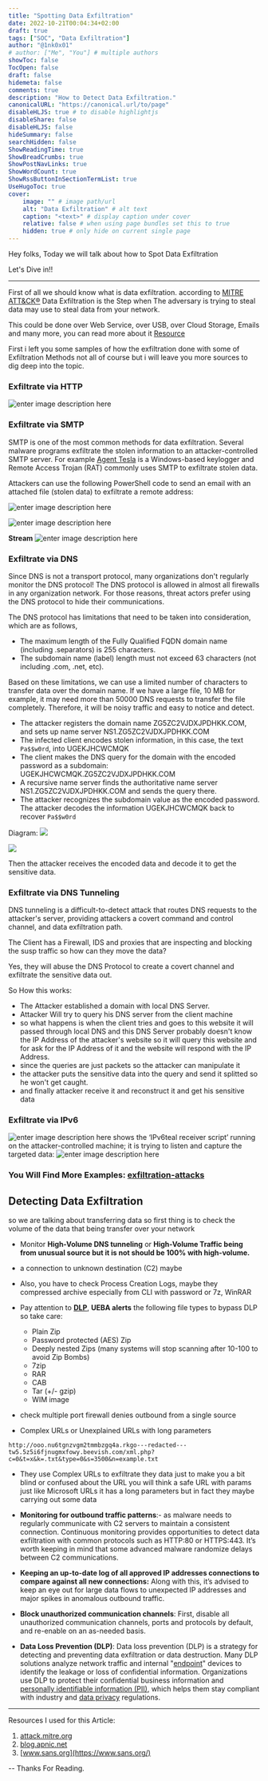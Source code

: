 ```yaml
---
title: "Spotting Data Exfiltration"
date: 2022-10-21T00:04:34+02:00
draft: true
tags: ["SOC", "Data Exfiltration"]
author: "@1nk0x01"
# author: ["Me", "You"] # multiple authors
showToc: false
TocOpen: false
draft: false
hidemeta: false
comments: true
description: "How to Detect Data Exfiltration."
canonicalURL: "https://canonical.url/to/page"
disableHLJS: true # to disable highlightjs
disableShare: false
disableHLJS: false
hideSummary: false
searchHidden: false
ShowReadingTime: true
ShowBreadCrumbs: true
ShowPostNavLinks: true
ShowWordCount: true
ShowRssButtonInSectionTermList: true
UseHugoToc: true
cover:
    image: "" # image path/url
    alt: "Data Exfiltration" # alt text
    caption: "<text>" # display caption under cover
    relative: false # when using page bundles set this to true
    hidden: true # only hide on current single page
---
```



Hey folks, Today we will talk about how to Spot Data Exfiltration

Let's Dive in!!

---------

First of all we should know what is data exfiltration. according to [MITRE ATT&CK®](https://attack.mitre.org/) Data Exfiltration is the Step when The adversary is trying to steal data may use to steal data from your network.

This could be done over Web Service, over USB, over Cloud Storage, Emails and many more, you can read more about it [Resource](https://attack.mitre.org/tactics/TA0010/)

First i left you some samples of how the exfiltration done with some of Exfiltration Methods not all of course but i will leave you more sources to dig deep into the topic.

### Exfiltrate via HTTP


![enter image description here](https://blog.apnic.net/wp-content/uploads/2022/03/Figure-3-PowerShell-code-for-HTTP-POST-from-victim-host-plain.jpg)


### Exfiltrate via SMTP

SMTP is one of the most common methods for data exfiltration. Several malware programs exfiltrate the stolen information to an attacker-controlled SMTP server. For example [Agent Tesla](https://blogs.blackberry.com/en/2020/04/threat-spotlight-secret-agent-tesla) is a Windows-based keylogger and Remote Access Trojan (RAT) commonly uses SMTP to exfiltrate stolen data.

Attackers can use the following PowerShell code to send an email with an attached file (stolen data) to exfiltrate a remote address:


![enter image description here](https://blog.apnic.net/wp-content/uploads/2022/03/Figure-8-Victim-host-send-stolen-data-to-attacker-control-email-box-using-SMTP--1024x80.jpg)


![enter image description here](https://blog.apnic.net/wp-content/uploads/2022/03/Figure-9-Exfiltrate-data-delivered-to-attacker-email-box-1024x361.jpg)

**Stream**
![enter image description here](https://blog.apnic.net/wp-content/uploads/2022/03/Figure-10-SMTP-streams--1024x468.jpg)

### Exfiltrate via DNS

Since DNS is not a transport protocol, many organizations don't regularly monitor the DNS protocol! The DNS protocol is allowed in almost all firewalls in any organization network. For those reasons, threat actors prefer using the DNS protocol to hide their communications.

The DNS protocol has limitations that need to be taken into consideration, which are as follows,

- The maximum length of the Fully Qualified FQDN domain name (including .separators) is 255 characters.
- The subdomain name (label) length must not exceed 63 characters (not including .com, .net, etc).

Based on these limitations, we can use a limited number of characters to transfer data over the domain name. If we have a large file, 10 MB for example, it may need more than 50000 DNS requests to transfer the file completely. Therefore, it will be noisy traffic and easy to notice and detect.

- The attacker registers the domain name ZG5ZC2VJDXJPDHKK.COM, and sets up name server NS1.ZG5ZC2VJDXJPDHKK.COM
- The infected client encodes stolen information, in this case, the text `Pa$$w0rd`, into UGEKJHCWCMQK
- The client makes the DNS query for the domain with the encoded password as a subdomain: UGEKJHCWCMQK.ZG5ZC2VJDXJPDHKK.COM
- A recursive name server finds the authoritative name server NS1.ZG5ZC2VJDXJPDHKK.COM and sends the query there.
- The attacker recognizes the subdomain value as the encoded password. The attacker decodes the information UGEKJHCWCMQK back to recover `Pa$$w0rd`

Diagram:
![](https://infoblox.b-cdn.net/wp-content/uploads/dsrc-dns-issues-threats-how-does-data-exfiltration-work.jpg)


![](https://tryhackme-images.s3.amazonaws.com/user-uploads/5d617515c8cd8348d0b4e68f/room-content/a7ac15da0501d577dadcf53b4143ff98.png)

Then the attacker receives the encoded data and decode it to get the sensitive data.


### Exfiltrate via DNS Tunneling

DNS tunneling is a difficult-to-detect attack that routes DNS requests to the attacker's server, providing attackers a covert command and control channel, and data exfiltration path.

The Client has a Firewall, IDS and proxies that are inspecting and blocking the susp traffic so how can they move the data?

Yes, they will abuse the DNS Protocol to create a covert channel and exfiltrate the sensitive data out.


So How this works:

- The Attacker established a domain with local DNS Server.
- Attacker Will try to query his DNS server from the client machine
- so what happens is when the client tries and goes to this website it will passed through local DNS and this DNS Server probably doesn't know the IP Address of the attacker's website so it will query this website and for ask for the IP Address of it and the website will respond with the IP Address.
- since the queries are just packets so the attacker can manipulate it
- the attacker puts the sensitive data into the query and send it splitted so he won't get caught.
- and finally attacker receive it and reconstruct it and get his sensitive data 



### Exfiltrate via IPv6
 ![enter image description here](https://blog.apnic.net/wp-content/uploads/2022/03/Figure-22-IPv6teal-sender-script-running-on-victim-host--1024x90.jpg)
 shows the ‘IPv6teal receiver script’ running on the attacker-controlled machine; it is trying to listen and capture the targeted data:
 ![enter image description here](https://blog.apnic.net/wp-content/uploads/2022/03/Figure-23-IPv6teal-receiver-script-and-related-streams--768x275.jpg)

### You Will Find More Examples: [exfiltration-attacks](https://blog.apnic.net/2022/03/31/how-to-detect-and-prevent-common-data-exfiltration-attacks/)

## Detecting Data Exfiltration

so we are talking about transferring data so first thing is to check the volume of the data that being transfer over your network


- Monitor **High-Volume DNS tunneling** or **High-Volume Traffic being from unusual source but it is not should be 100% with high-volume.**

- a connection to unknown destination (C2) maybe

- Also, you have to check Process Creation Logs, maybe they compressed archive especially from CLI with password or 7z, WinRAR

- Pay attention to [**DLP**](), **UEBA alerts**
	the following file types to bypass DLP so take care:
	-   Plain Zip
	-   Password protected (AES) Zip
	-   Deeply nested Zips (many systems will stop scanning after 10-100 to avoid Zip Bombs)
	-   7zip
	-   RAR
	-   CAB
	-   Tar (+/- gzip)
	-   WIM image


- check multiple port firewall denies outbound from a single source

- Complex URLs or Unexplained URLs with long parameters
```
http://ooo.nu6tgnzvgm2tmmbzgq4a.rkgo---redacted---tw5.5z5i6fjnugmxfowy.beevish.com/xml.php?c=0&t=x&k=.txt&type=0&s=3500&n=example.txt
```

- They use Complex URLs to exfiltrate they data just to make you a bit blind or confused about the URL you will think a safe URL with params just like Microsoft URLs it has a long parameters but in fact they maybe carrying out some data

- **Monitoring for outbound traffic patterns**:- as malware needs to regularly communicate with C2 servers to maintain a consistent connection. Continuous monitoring provides opportunities to detect data exfiltration with common protocols such as HTTP:80 or HTTPS:443. It’s worth keeping in mind that some advanced malware randomize delays between C2 communications.



- **Keeping an up-to-date log of all approved IP addresses connections to compare against all new connections:** Along with this, it’s advised to keep an eye out for large data flows to unexpected IP addresses and major spikes in anomalous outbound traffic.

-    **Block unauthorized communication channels**: First, disable all unauthorized communication channels, ports and protocols by default, and re-enable on an as-needed basis.
- **Data Loss Prevention (DLP)**: Data loss prevention (DLP) is a strategy for detecting and preventing data exfiltration or data destruction. Many DLP solutions analyze network traffic and internal "[endpoint](https://www.cloudflare.com/learning/security/glossary/what-is-endpoint/)" devices to identify the leakage or loss of confidential information. Organizations use DLP to protect their confidential business information and [personally identifiable information (PII)](https://www.cloudflare.com/learning/privacy/what-is-pii/), which helps them stay compliant with industry and [data privacy](https://www.cloudflare.com/learning/privacy/what-is-data-privacy/) regulations.
---

Resources I used for this Article:

1. [attack.mitre.org](https://attack.mitre.org/)
2. [blog.apnic.net](https://blog.apnic.net/)
3. [www.sans.org](https://www.sans.org/)

-- Thanks For Reading.

